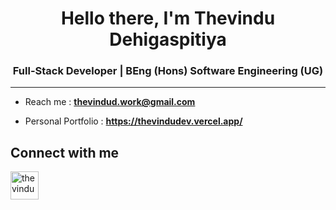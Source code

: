 <h1 align="center">Hello there, I'm Thevindu Dehigaspitiya</h1>
<h3 align="center">Full-Stack Developer | BEng (Hons) Software Engineering (UG)</h3>

---
- Reach me : **thevindud.work@gmail.com**

- Personal Portfolio : **https://thevindudev.vercel.app/**

<h2 align="left">Connect with me</h2>
<p align="left">
<a href="https://linkedin.com/in/thevindu-dehigaspitiya"><img align="center" src="https://img.icons8.com/?size=512&id=13930&format=png" alt="thevindu-dehigaspitiya" height="45" width="45" /></a>
</p>
